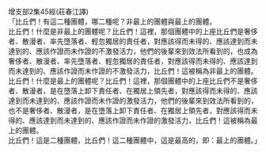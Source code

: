 增支部2集45經(莊春江譯)  
「比丘們！有這二種團體，哪二種呢？非最上的團體與最上的團體。  
比丘們！什麼是非最上的團體呢？比丘們！這裡，那個團體中的上座比丘們是奢侈者、散漫者、率先墮落者、輕忽獨居的責任者，對應該得而未得的、應該達到而未達到的、應該作證而未作證的不激發活力，他們的後輩來到效法所看到的，也成為奢侈者、散漫者、率先墮落者、輕忽獨居的責任者，對應該得而未得的、應該達到而未達到的、應該作證而未作證的不激發活力，比丘們！這被稱為非最上的團體。  
比丘們！什麼是最上的團體呢？比丘們！這裡，那個團體中的上座比丘們不是奢侈者、散漫者，是在墮落上卸下責任者、在獨居上領先者，對應該得而未得的、應該達到而未達到的、應該作證而未作證的激發活力，他們的後輩來到效法所看到的，也不是奢侈者、散漫者，是在墮落上卸下責任者、在獨居上領先者，對應該得而未得的、應該達到而未達到的、應該作證而未作證的激發活力，比丘們！這被稱為最上的團體。  
比丘們！這是二種團體，比丘們！這二種團體中，這是最高的，即：最上的團體。」  
  
  
